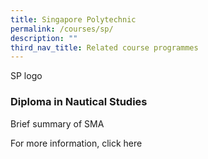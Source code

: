 ```yaml
---
title: Singapore Polytechnic
permalink: /courses/sp/
description: ""
third_nav_title: Related course programmes
---
```

SP logo

### Diploma in Nautical Studies


Brief summary of SMA

For more information, click here